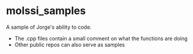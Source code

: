 # molssi_samples
A sample of Jorge's ability to code.

- The .cpp files contain a small comment on what the functions are doing
- Other public repos can also serve as samples
